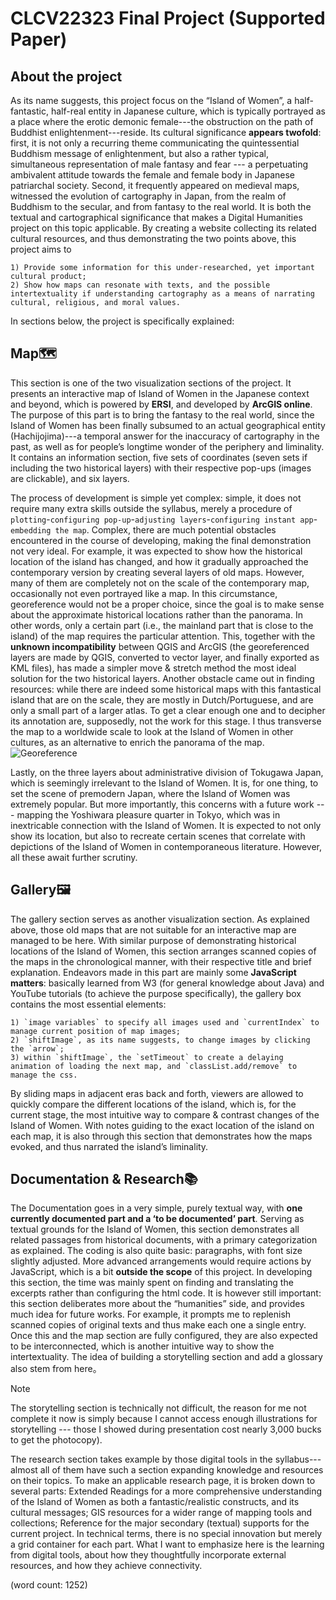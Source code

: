 # CLCV22323 Final Project (Supported Paper)
## About the project
As its name suggests, this project focus on the “Island of Women”, a half-fantastic, half-real entity in Japanese culture, which is typically portrayed as a place where the erotic demonic female---the obstruction on the path of Buddhist enlightenment---reside. Its cultural significance **appears twofold**: first, it is not only a recurring theme communicating the quintessential Buddhism message of enlightenment, but also a rather typical, simultaneous representation of male fantasy and fear --- a perpetuating ambivalent attitude towards the female and female body in Japanese patriarchal society.  Second, it frequently appeared on medieval maps, witnessed the evolution of cartography in Japan, from the realm of Buddhism to the secular, and from fantasy to the real world. It is both the textual and cartographical significance that makes a Digital Humanities project on this topic applicable. By creating a website collecting its related cultural resources, and thus demonstrating the two points above, this project aims to 
```
1) Provide some information for this under-researched, yet important cultural product;
2) Show how maps can resonate with texts, and the possible intertextuality if understanding cartography as a means of narrating cultural, religious, and moral values. 
```
In sections below, the project is specifically explained:

## Map🗺️
This section is one of the two visualization sections of the project. It presents an interactive map of Island of Women in the Japanese context and beyond, which is powered by **ERSI**, and developed by **ArcGIS online**. The purpose of this part is to bring the fantasy to the real world, since the Island of Women has been finally subsumed to an actual geographical entity (Hachijojima)---a temporal answer for the inaccuracy of cartography in the past, as well as for people’s longtime wonder of the periphery and liminality. It contains an information section, five sets of coordinates (seven sets if including the two historical layers) with their respective pop-ups (images are clickable), and six layers.

The process of development is simple yet complex: simple, it does not require many extra skills outside the syllabus, merely a procedure of `plotting`-`configuring pop-up`-`adjusting layers`-`configuring instant app`-`embedding the map`. Complex, there are much potential obstacles encountered in the course of developing, making the final demonstration not very ideal. For example, it was expected to show how the historical location of the island has changed, and how it gradually approached the contemporary version by creating several layers of old maps. However, many of them are completely not on the scale of the contemporary map, occasionally not even portrayed like a map. In this circumstance, georeference would not be a proper choice, since the goal is to make sense about the approximate historical locations rather than the panorama. In other words, only a certain part (i.e., the mainland part that is close to the island) of the map requires the particular attention. This, together with the **unknown incompatibility** between QGIS and ArcGIS (the georeferenced layers are made by QGIS, converted to vector layer, and finally exported as KML files), has made a simpler move & stretch method the most ideal solution for the two historical layers. Another obstacle came out in finding resources: while there are indeed some historical maps with this fantastical island that are on the scale, they are mostly in Dutch/Portuguese, and are only a small part of a larger atlas. To get a clear enough one and to decipher its annotation are, supposedly, not the work for this stage. I thus transverse the map to a worldwide scale to look at the Island of Women in other cultures, as an alternative to enrich the panorama of the map.![Georeference](https://github.com/xinruixie/CLCV22323-Final-Project/assets/146032222/4234cc45-248f-4d03-996c-68ea26bf940e)

Lastly, on the three layers about administrative division of Tokugawa Japan, which is seemingly irrelevant to the Island of Women. It is, for one thing, to set the scene of premodern Japan, where the Island of Women was extremely popular. But more importantly, this concerns with a future work --- mapping the Yoshiwara pleasure quarter in Tokyo, which was in inextricable connection with the Island of Women. It is expected to not only show its location, but also to recreate certain scenes that correlate with depictions of the Island of Women in contemporaneous literature. However, all these await further scrutiny. 

## Gallery🖼️
The gallery section serves as another visualization section. As explained above, those old maps that are not suitable for an interactive map are managed to be here. With similar purpose of demonstrating historical locations of the Island of Women, this section arranges scanned copies of the maps in the chronological manner, with their respective title and brief explanation. Endeavors made in this part are mainly some **JavaScript matters**: basically learned from W3 (for general knowledge about Java) and YouTube tutorials (to achieve the purpose specifically), the gallery box contains the most essential elements: 
```
1) `image variables` to specify all images used and `currentIndex` to manage current position of map images;
2) `shiftImage`, as its name suggests, to change images by clicking the `arrow`;
3) within `shiftImage`, the `setTimeout` to create a delaying animation of loading the next map, and `classList.add/remove` to manage the css.
```
By sliding maps in adjacent eras back and forth, viewers are allowed to quickly compare the different locations of the island, which is, for the current stage, the most intuitive way to compare & contrast changes of the Island of Women. With notes guiding to the exact location of the island on each map, it is also through this section that demonstrates how the maps evoked, and thus narrated the island’s liminality. 

## Documentation & Research📚
The Documentation goes in a very simple, purely textual way, with **one currently documented part and a ‘to be documented’ part**. Serving as textual grounds for the Island of Women, this section demonstrates all related passages from historical documents, with a primary categorization as explained. The coding is also quite basic: paragraphs, with font size slightly adjusted. More advanced arrangements would require actions by JavaScript, which is a bit **outside the scope** of this project. In developing this section, the time was mainly spent on finding and translating the excerpts rather than configuring the html code. It is however still important: this section deliberates more about the “humanities” side, and provides much idea for future works. For example, it prompts me to replenish scanned copies of original texts and thus make each one a single entry. Once this and the map section are fully configured, they are also expected to be interconnected, which is another intuitive way to show the intertextuality. The idea of building a storytelling section and add a glossary also stem from here。
>[!Note]
> The storytelling section is technically not difficult, the reason for me not complete it now is simply because I cannot access enough illustrations for storytelling --- those I showed during presentation cost nearly 3,000 bucks to get the photocopy).

The research section takes example by those digital tools in the syllabus---almost all of them have such a section expanding knowledge and resources on their topics. To make an applicable research page, it is broken down to several parts: Extended Readings for a more comprehensive understanding of the Island of Women as both a fantastic/realistic constructs, and its cultural messages; GIS resources for a wider range of mapping tools and collections; Reference for the major secondary (textual) supports for the current project. In technical terms, there is no special innovation but merely a grid container for each part. What I want to emphasize here is the learning from digital tools, about how they thoughtfully incorporate external resources, and how they achieve connectivity. 

(word count: 1252)
